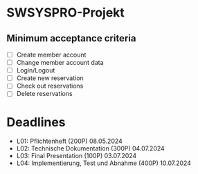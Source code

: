 # SWSYSPRO-Projekt

## Minimum acceptance criteria

- [ ] Create member account
- [ ] Change member account data
- [ ] Login/Logout
- [ ] Create new reservation
- [ ] Check out reservations
- [ ] Delete reservations

# Deadlines
- L01: Pflichtenheft (200P) 08.05.2024
- L02: Technische Dokumentation (300P) 04.07.2024
- L03: Final Presentation (100P) 03.07.2024
- L04: Implementierung, Test und Abnahme (400P) 10.07.2024

